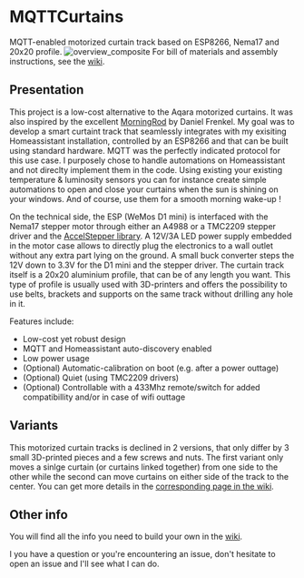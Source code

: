 # MQTTCurtains
MQTT-enabled motorized curtain track based on ESP8266, Nema17 and 20x20 profile.
![overview_composite](https://user-images.githubusercontent.com/55983655/88792039-ef689a00-d19a-11ea-8f56-401b3b2ca99d.png)
For bill of materials and assembly instructions, see the [wiki](https://github.com/vmazmaz/MQTTCurtains/wiki).

## Presentation
This project is a low-cost alternative to the Aqara motorized curtains. It was also inspired by the excellent [MorningRod](https://coverobotics.com/products/morningrod) by Daniel Frenkel.
My goal was to develop a smart curtaint track that seamlessly integrates with my exisiting Homeassistant installation, controlled by an ESP8266 and that can be built using standard hardware. MQTT was the perfectly indicated protocol for this use case. I purposely chose to handle automations on Homeassistant and not direclty implement them in the code. Using existing your existing temperature & luminosity sensors you can for instance create simple automations to open and close your curtains when the sun is shining on your windows. And of course, use them for a smooth morning wake-up ! 

On the technical side, the ESP (WeMos D1 mini) is interfaced with the Nema17 stepper motor through either an A4988 or a TMC2209 stepper driver and the [AccelStepper library](https://www.airspayce.com/mikem/arduino/AccelStepper/). A 12V/3A LED power supply embedded in the motor case allows to directly plug the electronics to a wall outlet without any extra part lying on the ground. A small buck converter steps the 12V down to 3.3V for the D1 mini and the stepper driver. The curtain track itself is a 20x20 aluminium profile, that can be of any length you want. This type of profile is usually used with 3D-printers and offers the possibility to use belts, brackets and supports on the same track without drilling any hole in it.

Features include:
- Low-cost yet robust design
- MQTT and Homeassistant auto-discovery enabled
- Low power usage
- (Optional) Automatic-calibration on boot (e.g. after a power outtage)
- (Optional) Quiet (using TMC2209 drivers)
- (Optional) Controllable with a 433Mhz remote/switch for added compatibillity and/or in case of wifi outtage

## Variants
This motorized curtain tracks is declined in 2 versions, that only differ by 3 small 3D-printed pieces and a few screws and nuts. The first variant only moves a sinlge curtain (or curtains linked together) from one side to the other while the second can move curtains on either side of the track to the center. You can get more details in the [corresponding page in the wiki](https://github.com/vmazmaz/MQTTCurtains/wiki/Variants-:-Single-action-vs-dual-action).

## Other info
You will find all the info you need to build your own in the [wiki](https://github.com/vmazmaz/MQTTCurtains/wiki).

I you have a question or you're encountering an issue, don't hesitate to open an issue and I'll see what I can do.
